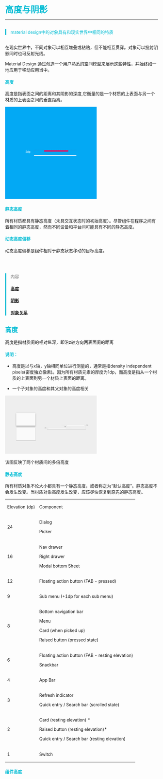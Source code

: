 <h1 id="envir" style="color:#00bcd4;margin: 0">高度与阴影</h1>
<hr style="height:1px;"></hr>

<blockquote style="color:#00bcd4;border-left: 4px solid #00bcd4;margin: 30px 0;">
<p>material design中的对象具有和现实世界中相同的特质</p>
</blockquote>

在现实世界中，不同对象可以相互堆叠或粘贴，但不能相互贯穿。对象可以投射阴影同时也可反射光线。

Material Design 通过创造一个用户熟悉的空间模型来展示这些特性，并始终如一地应用于移动应用当中。

<h4 style="color:#00bcd4">高度</h4>

高度是指表面之间的距离和其阴影的深度,它衡量的是一个材质的上表面与另一个材质的上表面之间的垂直距离。

<div style="width: 60%"><img src="assets/what_is_material_elevation_and_shadows.png" alt=""></div>

<h4 style="color:#00bcd4">静态高度</h4>

所有材质都具有静态高度（未具交互状态时的初始高度）。尽管组件在程序之间有着相同的静态高度，然而不同设备和平台间可能具有不同的静态高度。

<h4 style="color:#00bcd4">动态高度偏移</h4>

动态高度偏移是组件相对于静态状态移动的目标高度。

<hr style="height:1px; background-color: #fff; margin-bottom: 50px;"></hr>

<blockquote style="color:#00bcd4;border-left: 4px solid #00bcd4;margin: 30px 0;">
<p style="color:#757575">内容</p>
<h4><a href="#elevation">高度</a></h4>
<h4><a href="#shadow">阴影</a></h4>
<h4><a href="#OBrelationship">对象关系</a></h4>
</blockquote>

<h2 id="elevation" style="color:#00bcd4;">高度</h2>

高度是指材质间的相对纵深，即沿z轴方向两表面间的距离

<h4 style="color:#00bcd4">说明：</h4>

* 高度是以与x轴，y轴相同单位进行测量的，通常是指density independent pixels(密度独立像素)。因为所有材质元素的厚度为1dp，而高度是指从一个材质的上表面到另一个材质上表面的距离。

* 一个子对象的高度和其父对象的高度相关

<div style="width: 60%"><img src="assets/whatismaterial_3d_elevation1.png" alt=""></div>

该图反映了两个材质间的多倍高度

<h4 style="color:#00bcd4">静态高度</h4>

所有材质对象不论大小都具有一个静态高度，或者称之为“默认高度”。静态高度不会发生改变。当材质对象高度发生改变，应该尽快恢复到原先的静态高度。

<div class="module">
	<table class="s-tag-table">
		<tbody>
		<tr><td colspan="1" rowspan="1"><p>Elevation (dp)</p></td><td colspan="1" rowspan="1"><p>Component</p></td></tr>
		<tr><td colspan="1" rowspan="1"><p>24</p></td><td colspan="1" rowspan="1"><p>Dialog</p><p>Picker</p></td></tr>
		<tr><td colspan="1" rowspan="1"><p>16</p></td><td colspan="1" rowspan="1"><p>Nav drawer </p><p>Right drawer</p><p>Modal bottom Sheet</p></td></tr>
		<tr><td colspan="1" rowspan="1"><p>12</p></td><td colspan="1" rowspan="1"><p>Floating action button (FAB - pressed)</p></td></tr>
		<tr><td colspan="1" rowspan="1"><p>9</p></td><td colspan="1" rowspan="1"><p>Sub menu (+1dp for each sub menu)</p></td></tr>
		<tr><td colspan="1" rowspan="1"><p>8</p></td><td colspan="1" rowspan="1"><p>Bottom navigation bar</p><p>Menu</p><p>Card (when picked up) </p><p>Raised button (pressed state)</p></td></tr>
		<tr><td colspan="1" rowspan="1"><p>6</p></td><td colspan="1" rowspan="1"><p>Floating action button (FAB - resting elevation)</p><p>Snackbar</p></td></tr>
		<tr><td colspan="1" rowspan="1"><p>4</p></td><td colspan="1" rowspan="1"><p>App Bar</p></td></tr>
		<tr><td colspan="1" rowspan="1"><p>3</p></td><td colspan="1" rowspan="1"><p>Refresh indicator</p><p>Quick entry / Search bar (scrolled state)</p></td></tr>
		<tr><td colspan="1" rowspan="1"><p>2</p></td><td colspan="1" rowspan="1"><p>Card (resting elevation) *</p><p>Raised button (resting elevation)*</p><p>Quick entry / Search bar (resting elevation)</p></td></tr>
		<tr><td colspan="1" rowspan="1"><p>1</p></td><td colspan="1" rowspan="1"><p>Switch</p></td></tr>
		</tbody>
	</table>
</div>

<h4 style="color:#00bcd4">组件高度</h4>








